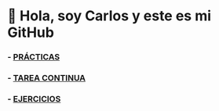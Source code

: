 #  👋 Hola, soy Carlos y este es mi GitHub

### - [PRÁCTICAS](https://github.com/MallenDAW/DWECMallen/tree/main/00_PRACTICAS)
### - [TAREA CONTINUA](https://github.com/MallenDAW/DWECMallen/branches)
### - [EJERCICIOS](https://github.com/MallenDAW/DWECMallen/tree/main/00_EJERCICIOS)

<!---
MallenDAW/MallenDAW is a ✨ special ✨ repository because its `README.md` (this file) appears on your GitHub profile.
You can click the Preview link to take a look at your changes.
--->
